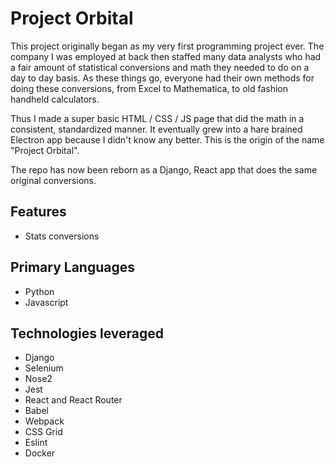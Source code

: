 # Project Orbital

This project originally began as my very first programming project ever. The company I was employed at back then staffed many data analysts who had a fair amount of statistical conversions and math they needed to do on a day to day basis. As these things go, everyone had their own methods for doing these conversions, from Excel to Mathematica, to old fashion handheld calculators.

Thus I made a super basic HTML / CSS / JS page that did the math in a consistent, standardized manner. It eventually grew into a hare brained Electron app because I didn't know any better. This is the origin of the name "Project Orbital".

The repo has now been reborn as a Django, React app that does the same original conversions.

## Features
- Stats conversions

## Primary Languages
- Python
- Javascript

## Technologies leveraged
- Django
- Selenium
- Nose2
- Jest
- React and React Router
- Babel
- Webpack
- CSS Grid
- Eslint
- Docker
